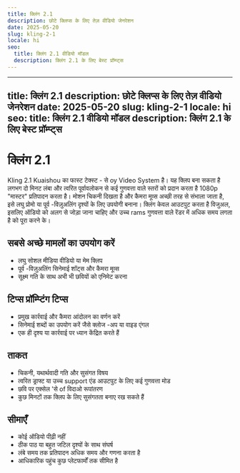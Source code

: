 ```yaml
---
title: क्लिंग 2.1
description: छोटे क्लिप्स के लिए तेज़ वीडियो जेनरेशन
date: 2025-05-20
slug: kling-2-1
locale: hi
seo:
  title: क्लिंग 2.1 वीडियो मॉडल
  description: क्लिंग 2.1 के लिए बेस्ट प्रॉम्प्ट्स
---
```


---
title: क्लिंग 2.1
description: छोटे क्लिप्स के लिए तेज़ वीडियो जेनरेशन
date: 2025-05-20
slug: kling-2-1
locale: hi
seo:
  title: क्लिंग 2.1 वीडियो मॉडल
  description: क्लिंग 2.1 के लिए बेस्ट प्रॉम्प्ट्स
---

# क्लिंग 2.1

Kling 2.1 Kuaishou का फास्ट टेक्स्ट - से oy Video System है। यह क्लिप बना सकता है
लगभग दो मिनट लंबा और त्वरित पूर्वावलोकन से कई गुणवत्ता वाले स्तरों को प्रदान करता है
1080p "मास्टर" प्रतिपादन करता है। मोशन चिकनी दिखता है और कैमरा मूव्स अच्छी तरह से संभाला जाता है,
इसे लघु प्रोमो या पूर्व -विज़ुअलिंग दृश्यों के लिए उपयोगी बनाना। क्लिंग केवल आउटपुट करता है
विजुअल, इसलिए ऑडियो को अलग से जोड़ा जाना चाहिए और उच्च rams गुणवत्ता वाले रेंडर में अधिक समय लगता है
को पूरा करने के।

## सबसे अच्छे मामलों का उपयोग करें

- लघु सोशल मीडिया वीडियो या मेम क्लिप
- पूर्व -विज़ुअलिंग सिनेमाई शॉट्स और कैमरा मूव्स
- सूक्ष्म गति के साथ अभी भी छवियों को एनिमेट करना

## टिप्स प्रॉम्प्टिंग टिप्स

- प्रमुख कार्रवाई और कैमरा आंदोलन का वर्णन करें
- सिनेमाई शब्दों का उपयोग करें जैसे क्लोज -अप या वाइड एंगल
- एक ही दृश्य या कार्रवाई पर ध्यान केंद्रित करते हैं

## ताकत

- चिकनी, यथार्थवादी गति और सुसंगत विषय
- त्वरित ड्राफ्ट या उच्च support एंड आउटपुट के लिए कई गुणवत्ता मोड
- छवि पर एक्सेल 'से of विदाओ रूपांतरण
- कुछ मिनटों तक क्लिप के लिए सुसंगतता बनाए रख सकते हैं

## सीमाएँ

- कोई ऑडियो पीढ़ी नहीं
- ठीक पाठ या बहुत जटिल दृश्यों के साथ संघर्ष
- लंबे समय तक प्रतिपादन अधिक समय और गणना करता है
- आधिकारिक पहुंच कुछ प्लेटफार्मों तक सीमित है
